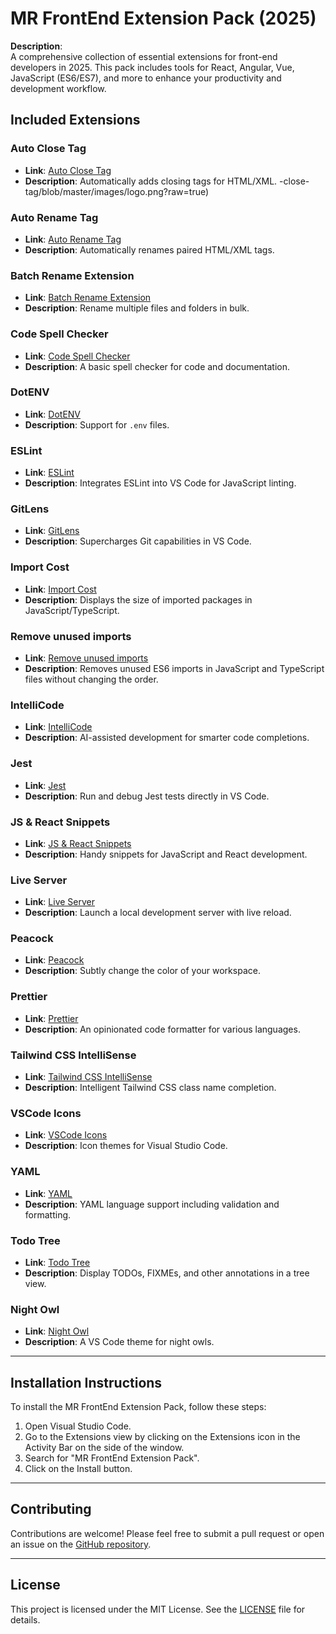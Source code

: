 # MR FrontEnd Extension Pack (2025)

**Description**:  
A comprehensive collection of essential extensions for front-end developers in 2025. This pack includes tools for React, Angular, Vue, JavaScript (ES6/ES7), and more to enhance your productivity and development workflow.

## Included Extensions

### Auto Close Tag

- **Link**: [Auto Close Tag](https://marketplace.visualstudio.com/items?itemName=formulahendry.auto-close-tag)
- **Description**: Automatically adds closing tags for HTML/XML.
  -close-tag/blob/master/images/logo.png?raw=true)

### Auto Rename Tag

- **Link**: [Auto Rename Tag](https://marketplace.visualstudio.com/items?itemName=formulahendry.auto-rename-tag)
- **Description**: Automatically renames paired HTML/XML tags.

### Batch Rename Extension

- **Link**: [Batch Rename Extension](https://marketplace.visualstudio.com/items?itemName=jannisx11.batch-rename-extension)
- **Description**: Rename multiple files and folders in bulk.

### Code Spell Checker

- **Link**: [Code Spell Checker](https://marketplace.visualstudio.com/items?itemName=streetsidesoftware.code-spell-checker)
- **Description**: A basic spell checker for code and documentation.

### DotENV

- **Link**: [DotENV](https://marketplace.visualstudio.com/items?itemName=mikestead.dotenv)
- **Description**: Support for `.env` files.

### ESLint

- **Link**: [ESLint](https://marketplace.visualstudio.com/items?itemName=dbaeumer.vscode-eslint)
- **Description**: Integrates ESLint into VS Code for JavaScript linting.

### GitLens

- **Link**: [GitLens](https://marketplace.visualstudio.com/items?itemName=eamodio.gitlens)
- **Description**: Supercharges Git capabilities in VS Code.

### Import Cost

- **Link**: [Import Cost](https://marketplace.visualstudio.com/items?itemName=wix.vscode-import-cost)
- **Description**: Displays the size of imported packages in JavaScript/TypeScript.

### Remove unused imports

- **Link**: [Remove unused imports](https://marketplace.visualstudio.com/items?itemName=kuscamara.remove-unused-imports)
- **Description**: Removes unused ES6 imports in JavaScript and TypeScript files without changing the order.

### IntelliCode

- **Link**: [IntelliCode](https://marketplace.visualstudio.com/items?itemName=visualstudioexptteam.vscodeintellicode)
- **Description**: AI-assisted development for smarter code completions.

### Jest

- **Link**: [Jest](https://marketplace.visualstudio.com/items?itemName=orta.vscode-jest)
- **Description**: Run and debug Jest tests directly in VS Code.

### JS & React Snippets

- **Link**: [JS & React Snippets](https://marketplace.visualstudio.com/items?itemName=mostafarastegar.js-react-snippets)
- **Description**: Handy snippets for JavaScript and React development.

### Live Server

- **Link**: [Live Server](https://marketplace.visualstudio.com/items?itemName=ritwickdey.LiveServer)
- **Description**: Launch a local development server with live reload.

### Peacock

- **Link**: [Peacock](https://marketplace.visualstudio.com/items?itemName=johnpapa.vscode-peacock)
- **Description**: Subtly change the color of your workspace.

### Prettier

- **Link**: [Prettier](https://marketplace.visualstudio.com/items?itemName=esbenp.prettier-vscode)
- **Description**: An opinionated code formatter for various languages.

### Tailwind CSS IntelliSense

- **Link**: [Tailwind CSS IntelliSense](https://marketplace.visualstudio.com/items?itemName=bradlc.vscode-tailwindcss)
- **Description**: Intelligent Tailwind CSS class name completion.

### VSCode Icons

- **Link**: [VSCode Icons](https://marketplace.visualstudio.com/items?itemName=vscode-icons-team.vscode-icons)
- **Description**: Icon themes for Visual Studio Code.

### YAML

- **Link**: [YAML](https://marketplace.visualstudio.com/items?itemName=redhat.vscode-yaml)
- **Description**: YAML language support including validation and formatting.

### Todo Tree

- **Link**: [Todo Tree](https://marketplace.visualstudio.com/items?itemName=gruntfuggly.todo-tree)
- **Description**: Display TODOs, FIXMEs, and other annotations in a tree view.

### Night Owl

- **Link**: [Night Owl](https://marketplace.visualstudio.com/items?itemName=sdras.night-owl)
- **Description**: A VS Code theme for night owls.

---

## Installation Instructions

To install the MR FrontEnd Extension Pack, follow these steps:

1. Open Visual Studio Code.
2. Go to the Extensions view by clicking on the Extensions icon in the Activity Bar on the side of the window.
3. Search for "MR FrontEnd Extension Pack".
4. Click on the Install button.

---

## Contributing

Contributions are welcome! Please feel free to submit a pull request or open an issue on the [GitHub repository](https://github.com/MostafaRastegar/mr-frontend-extension-pack).

---

## License

This project is licensed under the MIT License. See the [LICENSE](https://github.com/MostafaRastegar/mr-frontend-extension-pack/blob/main/LICENSE) file for details.
